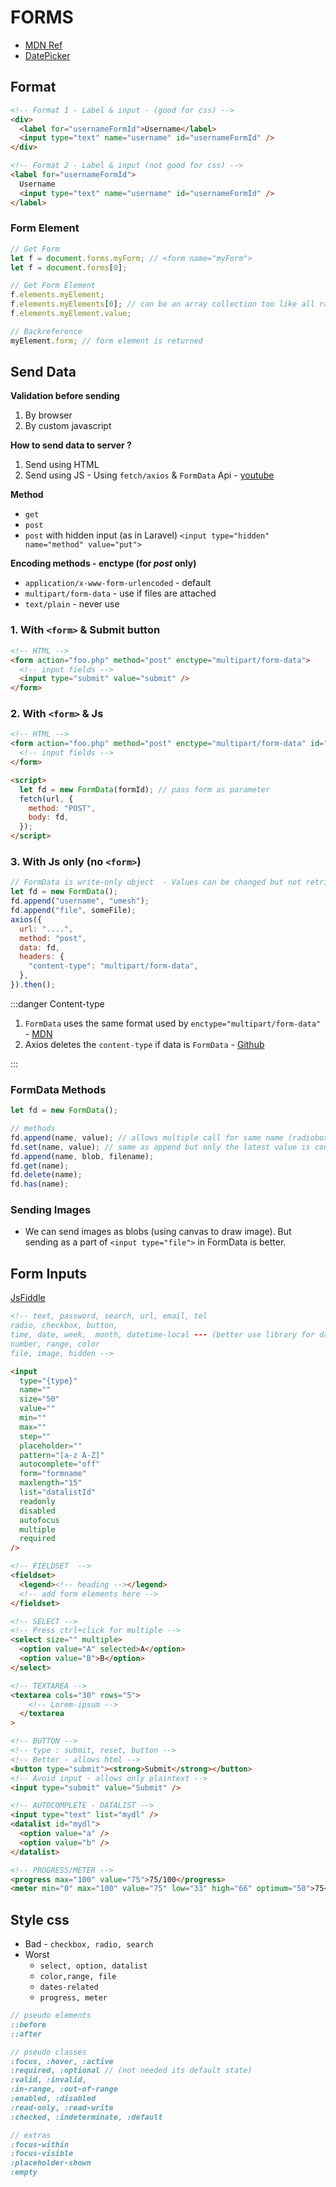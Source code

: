 # FORMS

- [MDN Ref](https://developer.mozilla.org/en-US/docs/Web/HTML/Element/input)
- [DatePicker](https://flatlogic.com/blog/best-javascript-date-picker-libraries/)

## Format

```html
<!-- Format 1 - Label & input - (good for css) -->
<div>
  <label for="usernameFormId">Username</label>
  <input type="text" name="username" id="usernameFormId" />
</div>

<!-- Format 2 - Label & input (not good for css) -->
<label for="usernameFormId">
  Username
  <input type="text" name="username" id="usernameFormId" />
</label>
```

### Form Element

```js
// Get Form
let f = document.forms.myForm; // <form name="myForm">
let f = document.forms[0];

// Get Form Element
f.elements.myElement;
f.elements.myElements[0]; // can be an array collection too like all radio buttons with same name
f.elements.myElement.value;

// Backreference
myElement.form; // form element is returned
```

## Send Data

**Validation before sending**

1. By browser
2. By custom javascript

**How to send data to server ?**

1. Send using HTML
2. Send using JS - Using `fetch/axios` & `FormData` Api - [youtube](https://www.youtube.com/watch?v=IAmcCrETKIc)

**Method**

- `get`
- `post`
- `post` with hidden input (as in Laravel) `<input type="hidden" name="method" value="put">`

**Encoding methods - enctype (for _post_ only)**

- `application/x-www-form-urlencoded` - default
- `multipart/form-data` - use if files are attached
- `text/plain` - never use

### 1. With `<form>` & Submit button

```html
<!-- HTML -->
<form action="foo.php" method="post" enctype="multipart/form-data">
  <!-- input fields -->
  <input type="submit" value="submit" />
</form>
```

### 2. With `<form>` & Js

```html
<!-- HTML -->
<form action="foo.php" method="post" enctype="multipart/form-data" id="formId">
  <!-- input fields -->
</form>

<script>
  let fd = new FormData(formId); // pass form as parameter
  fetch(url, {
    method: "POST",
    body: fd,
  });
</script>
```

### 3. With Js only (no `<form>`)

```js
// FormData is write-only object  - Values can be changed but not retrieved
let fd = new FormData();
fd.append("username", "umesh");
fd.append("file", someFile);
axios({
  url: "....",
  method: "post",
  data: fd,
  headers: {
    "content-type": "multipart/form-data",
  },
}).then();
```

:::danger Content-type

1. `FormData` uses the same format used by `enctype="multipart/form-data"` - [MDN](https://developer.mozilla.org/en-US/docs/Web/API/FormData)
2. Axios deletes the `content-type` if data is `FormData` - [Github](https://github.com/axios/axios/blob/503418718f669fcc674719fd862b355605d7b41f/lib/adapters/xhr.js#L15-L17)

:::

### FormData Methods

```js
let fd = new FormData();

// methods
fd.append(name, value); // allows multiple call for same name (radiobox)
fd.set(name, value); // same as append but only the latest value is considered. old ones with same names are ignored
fd.append(name, blob, filename);
fd.get(name);
fd.delete(name);
fd.has(name);
```

### Sending Images

- We can send images as blobs (using canvas to draw image). But sending as a part of `<input type="file">` in FormData is better.

## Form Inputs

[JsFiddle](https://jsfiddle.net/h2Lf4vud/1/)

```html
<!-- text, password, search, url, email, tel
radio, checkbox, button, 
time, date, week,  month, datetime-local --- (better use library for dates)
number, range, color
file, image, hidden -->

<input
  type="{type}"
  name=""
  size="50"
  value=""
  min=""
  max=""
  step=""
  placeholder=""
  pattern="[a-z A-Z]"
  autocomplete="off"
  form="formname"
  maxlength="15"
  list="datalistId"
  readonly
  disabled
  autofocus
  multiple
  required
/>

<!-- FIELDSET  -->
<fieldset>
  <legend><!-- heading --></legend>
  <!-- add form elements here -->
</fieldset>

<!-- SELECT -->
<!-- Press ctrl+click for multiple -->
<select size="" multiple>
  <option value="A" selected>A</option>
  <option value="B">B</option>
</select>

<!-- TEXTAREA -->
<textarea cols="30" rows="5">
    <!-- Lorem-ipsum -->
  </textarea
>

<!-- BUTTON -->
<!-- type : submit, reset, button -->
<!-- Better - allows html -->
<button type="submit"><strong>Submit</strong></button>
<!-- Avoid input - allows only plaintext -->
<input type="submit" value="Submit" />

<!-- AUTOCOMPLETE - DATALIST -->
<input type="text" list="mydl" />
<datalist id="mydl">
  <option value="a" />
  <option value="b" />
</datalist>

<!-- PROGRESS/METER -->
<progress max="100" value="75">75/100</progress>
<meter min="0" max="100" value="75" low="33" high="66" optimum="50">75</meter>
```

## Style css

- Bad - `checkbox, radio, search`
- Worst
  - `select, option, datalist`
  - `color,range, file`
  - `dates-related`
  - `progress, meter`

```scss
// pseudo elements
::before
::after

// pseudo classes
:focus, :hover, :active
:required, :optional // (not needed its default state)
:valid, :invalid,
:in-range, :out-of-range
:enabled, :disabled
:read-only, :read-write
:checked, :indeterminate, :default

// extras
:focus-within
:focus-visible
:placeholder-shown
:empty
```

